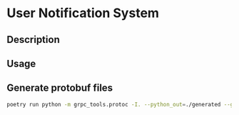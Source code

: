 # User Notification System

## Description

## Usage

## Generate protobuf files

```bash
poetry run python -m grpc_tools.protoc -I. --python_out=./generated --grpc_python_out=./generated user_notifications.proto
``` 